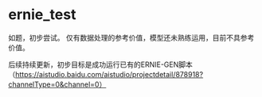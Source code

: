# ernie_test

如题，初步尝试。
仅有数据处理的参考价值，模型还未熟练运用，目前不具参考价值。

后续持续更新，初步目标是成功运行已有的ERNIE-GEN脚本（https://aistudio.baidu.com/aistudio/projectdetail/878918?channelType=0&channel=0）
